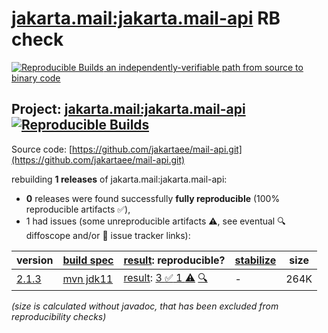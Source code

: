 [jakarta.mail:jakarta.mail-api](https://central.sonatype.com/artifact/jakarta.mail/jakarta.mail-api/versions) RB check
=======

[![Reproducible Builds](https://reproducible-builds.org/images/logos/rb.svg) an independently-verifiable path from source to binary code](https://reproducible-builds.org/)

## Project: [jakarta.mail:jakarta.mail-api](https://central.sonatype.com/artifact/jakarta.mail/jakarta.mail-api/versions) [![Reproducible Builds](https://img.shields.io/endpoint?url=https://raw.githubusercontent.com/jvm-repo-rebuild/reproducible-central/master/content/jakarta/mail/jakarta.mail-api/badge.json)](https://github.com/jvm-repo-rebuild/reproducible-central/blob/master/content/jakarta/mail/jakarta.mail-api/README.md)

Source code: [https://github.com/jakartaee/mail-api.git](https://github.com/jakartaee/mail-api.git)

rebuilding **1 releases** of jakarta.mail:jakarta.mail-api:
- **0** releases were found successfully **fully reproducible** (100% reproducible artifacts :white_check_mark:),
- 1 had issues (some unreproducible artifacts :warning:, see eventual :mag: diffoscope and/or :memo: issue tracker links):

| version | [build spec](/BUILDSPEC.md) | [result](https://reproducible-builds.org/docs/jvm/): reproducible? | [stabilize](https://github.com/google/oss-rebuild/blob/main/cmd/stabilize/README.md) | size |
| -- | --------- | ------ | ------ | -- |
| [2.1.3](https://central.sonatype.com/artifact/jakarta.mail/jakarta.mail-api/2.1.3/pom) | [mvn jdk11](jakarta.mail-api-2.1.3.buildspec) | [result](jakarta.mail-api-2.1.3.buildinfo): [3 :white_check_mark:  1 :warning:](jakarta.mail-api-2.1.3.buildcompare) [:mag:](jakarta.mail-api-2.1.3.diffoscope) | - | 264K |

<i>(size is calculated without javadoc, that has been excluded from reproducibility checks)</i>
